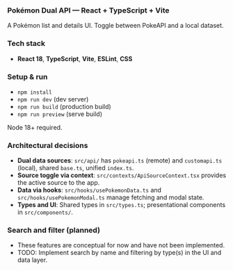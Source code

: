 ### Pokémon Dual API — React + TypeScript + Vite

A Pokémon list and details UI. Toggle between PokeAPI and a local dataset.

### Tech stack
- **React 18**, **TypeScript**, **Vite**, **ESLint**, **CSS**

### Setup & run
- `npm install`
- `npm run dev` (dev server)
- `npm run build` (production build)
- `npm run preview` (serve build)

Node 18+ required.

### Architectural decisions
- **Dual data sources**: `src/api/` has `pokeapi.ts` (remote) and `customapi.ts` (local), shared `base.ts`, unified `index.ts`.
- **Source toggle via context**: `src/contexts/ApiSourceContext.tsx` provides the active source to the app.
- **Data via hooks**: `src/hooks/usePokemonData.ts` and `src/hooks/usePokemonModal.ts` manage fetching and modal state.
- **Types and UI**: Shared types in `src/types.ts`; presentational components in `src/components/`.

### Search and filter (planned)
- These features are conceptual for now and have not been implemented.
- TODO: Implement search by name and filtering by type(s) in the UI and data layer.
